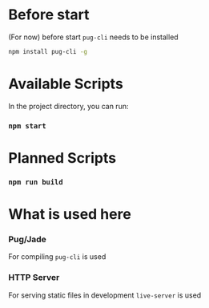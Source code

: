 
# Before start
(For now) before start `pug-cli` needs to be installed

```bash
npm install pug-cli -g
```

# Available Scripts
In the project directory, you can run:
### `npm start`

# Planned Scripts
### `npm run build`


# What is used here
### Pug/Jade
For compiling `pug-cli` is used

### HTTP Server
For serving static files in development `live-server` is used

